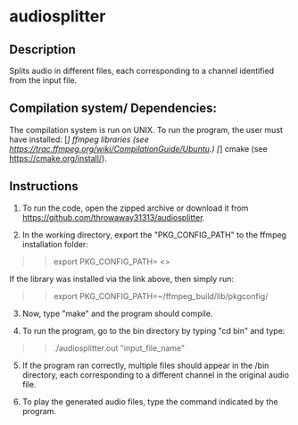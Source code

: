 # audiosplitter

## Description
Splits audio in different files, each corresponding to a channel identified from the input file.


## Compilation system/ Dependencies:

The compilation system is run on UNIX. To run the program, the user must have installed:
[*] ffmpeg libraries (see https://trac.ffmpeg.org/wiki/CompilationGuide/Ubuntu.) 
[*] cmake (see https://cmake.org/install/).

## Instructions

1) To run the code, open the zipped archive or download it from https://github.com/throwaway31313/audiosplitter.

2) In the working directory, export the "PKG_CONFIG_PATH" to the ffmpeg installation folder:

>> export PKG_CONFIG_PATH= <<DIRECTORY>>

If the library was installed via the link above, then simply run:

>> export PKG_CONFIG_PATH=~/ffmpeg_build/lib/pkgconfig/

3) Now, type "make" and the program should compile.

4) To run the program, go to the bin directory by typing "cd bin" and type:

>> ./audiosplitter.out "input_file_name"

5) If the program ran correctly, multiple files should appear in the /bin directory,
each corresponding to a different channel in the original audio file.

6) To play the generated audio files, type the command indicated by the program.
